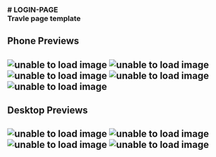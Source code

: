 <h3>
  # LOGIN-PAGE <br>
  Travle page template
<h3>

<h2>Phone Previews<h2>
<img class='phone' src='https://github.com/DamiMedrano/TRVL-CA/blob/main/trvl-ca(preview1).PNG' alt='unable to load image'/>
<img class='phone' src='https://github.com/DamiMedrano/TRVL-CA/blob/main/trvl-ca(preview2).PNG' alt='unable to load image'/>
<img class='phone' src='https://github.com/DamiMedrano/TRVL-CA/blob/main/trvl-ca(preview3).PNG' alt='unable to load image'/>
<img class='phone' src='https://github.com/DamiMedrano/TRVL-CA/blob/main/trvl-ca(preview8).PNG' alt='unable to load image'/>
<img class='phone' src='https://github.com/DamiMedrano/TRVL-CA/blob/main/trvl-ca(preview9).PNG' alt='unable to load image'/>

<h2>Desktop Previews<h2>
<img class='phone' src='https://github.com/DamiMedrano/TRVL-CA/blob/main/trvl-ca(preview5).PNG' alt='unable to load image'/>
<img class='phone' src='https://github.com/DamiMedrano/TRVL-CA/blob/main/trvl-ca(preview4).PNG' alt='unable to load image'/>
<img class='phone' src='https://github.com/DamiMedrano/TRVL-CA/blob/main/trvl-ca(preview6).PNG' alt='unable to load image'/>
<img class='phone' src='https://github.com/DamiMedrano/TRVL-CA/blob/main/trvl-ca(preview7).PNG' alt='unable to load image'/>


